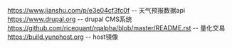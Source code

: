 https://www.jianshu.com/p/e3e04cf3fc0f -- 天气预报数据api
https://www.drupal.org -- drupal CMS系统
https://github.com/ricequant/rqalpha/blob/master/README.rst -- 量化交易
https://build.yunohost.org -- host镜像
